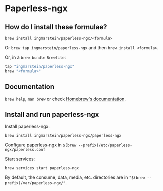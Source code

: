# Paperless-ngx

## How do I install these formulae?

`brew install ingmarstein/paperless-ngx/<formula>`

Or `brew tap ingmarstein/paperless-ngx` and then `brew install <formula>`.

Or, in a `brew bundle` `Brewfile`:

```ruby
tap "ingmarstein/paperless-ngx"
brew "<formula>"
```

## Documentation

`brew help`, `man brew` or check [Homebrew's documentation](https://docs.brew.sh).

## Install and run paperless-ngx

Install paperless-ngx:

```shell
brew install ingmarstein/paperless-ngx/paperless-ngx
```

Configure paperless-ngx in `$(brew --prefix)/etc/paperless-ngx/paperless.conf`

Start services:

```shell
brew services start paperless-ngx
```

By default, the consume, data, media, etc. directories are in `"$(brew --prefix)/var/paperless-ngx/"`.
